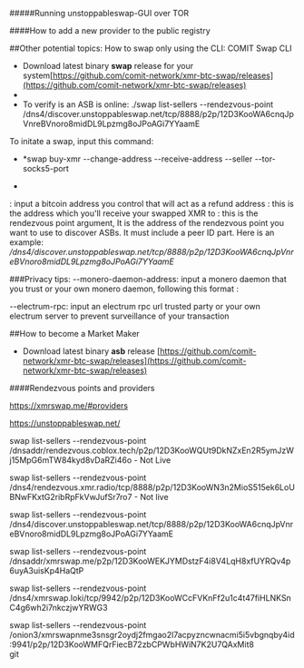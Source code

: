 #####Running unstoppableswap-GUI over TOR



####How to add a new provider to the public registry
  
##Other potential topics: How to swap only using the CLI: COMIT Swap CLI    
  
- Download latest binary **swap** release for your system[https://github.com/comit-network/xmr-btc-swap/releases](https://github.com/comit-network/xmr-btc-swap/releases)    
-   
- To verify is an ASB is online: ./swap list-sellers --rendezvous-point /dns4/discover.unstoppableswap.net/tcp/8888/p2p/12D3KooWA6cnqJpVnreBVnoro8midDL9Lpzmg8oJPoAGi7YYaamE

  
To initate a swap, input this command:
- *swap buy-xmr --change-address <bitcoin-change-address> --receive-address <monero-receive-address> --seller <seller> --tor-socks5-port <tor-socks5-port>
*  
<bitcoin-change-address>: input a bitcoin address you control that will act as a refund address
<monero-receive-address>: this is the address which you'll receive your swapped XMR to
<seller>: this is the rendezvous point argument, It is the address of the rendezvous point you want to use to discover ASBs. It must include a peer ID part. Here is an example: */dns4/discover.unstoppableswap.net/tcp/8888/p2p/12D3KooWA6cnqJpVnreBVnoro8midDL9Lpzmg8oJPoAGi7YYaamE*
  

  
###Privacy tips: 
--monero-daemon-address: input a monero daemon that you trust or your own monero daemon, following this format <host>:<port>  
  
--electrum-rpc: input an electrum rpc url trusted party or your own electrum server to prevent surveillance of your transaction 
  
##How to become a Market Maker  
  
- Download latest binary **asb** release [https://github.com/comit-network/xmr-btc-swap/releases](https://github.com/comit-network/xmr-btc-swap/releases)  


####Rendezvous points and providers

https://xmrswap.me/#providers  
  
https://unstoppableswap.net/
  
swap list-sellers --rendezvous-point /dnsaddr/rendezvous.coblox.tech/p2p/12D3KooWQUt9DkNZxEn2R5ymJzWj15MpG6mTW84kyd8vDaRZi46o  - Not Live
  
swap list-sellers --rendezvous-point /dns4/rendezvous.xmr.radio/tcp/8888/p2p/12D3KooWN3n2MioS515ek6LoUBNwFKxtG2ribRpFkVwJufSr7ro7   - Not live
  
  
swap list-sellers --rendezvous-point /dns4/discover.unstoppableswap.net/tcp/8888/p2p/12D3KooWA6cnqJpVnreBVnoro8midDL9Lpzmg8oJPoAGi7YYaamE  
  
swap list-sellers --rendezvous-point /dnsaddr/xmrswap.me/p2p/12D3KooWEKJYMDstzF4i8V4LqH8xfUYRQv4p6uyA3uisKp4HaQtP
  
swap list-sellers --rendezvous-point /dns4/xmrswap.loki/tcp/9942/p2p/12D3KooWCcFVKnFf2u1c4t47fiHLNKSnC4g6wh2i7nkczjwYRWG3  
  
swap list-sellers --rendezvous-point /onion3/xmrswapnme3snsgr2oydj2fmgao2l7acpyzncwnacmi5i5vbgnqby4id:9941/p2p/12D3KooWMFQrFiecB72zbCPWbHWiN7K2U7QAxMit8  
    git 